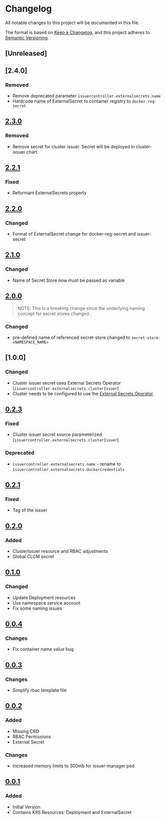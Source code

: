 # Changelog

All notable changes to this project will be documented in this file.

The format is based on [Keep a Changelog](https://keepachangelog.com/en/1.0.0/),
and this project adheres to [Semantic Versioning](https://semver.org/spec/v2.0.0.html).

## [Unreleased]
## [2.4.0]
### Removed
* Remove deprecated parameter `issuercontroller.externalsecrets.name`
* Hardcode name of ExternalSecret to container registry to `docker-reg-secret`

## [2.3.0]
### Removed
* Remove secret for cluster issuer. Secret will be deployed in cluster-issuer chart.

## [2.2.1]
### Fixed
* Reformant ExternalSecrets properly

## [2.2.0]
### Changed
* Format of ExternalSecret change for docker-reg-secret and issuer-secret

## [2.1.0]
### Changed
* Name of Secret Store now must be passed as variable

## [2.0.0]
> NOTE: This is a breaking change since the underlying naming concept for
> secret stores changed.
### Changed
* pre-defined name of referenced secret-store changed to `secret-store-<NAMESPACE_NAME>`

## [1.0.0]
### Changed
* Cluster issuer secret uses External Secrets Operator (`issuercontroller.externalsecrets.clusterIssuer`)
* Cluster needs to be configured to use the [External Secrets Operator](https://external-secrets.io/v0.7.2/) 

## [0.2.3]
### Fixed
* Cluster issuer secret source parameterized (`issuercontroller.externalsecrets.clusterIssuer`)

### Deprecated
* `issuercontroller.externalsecrets.name` - rename to `issuercontroller.externalsecrets.dockerCredentials`

## [0.2.1]
### Fixed
* Tag of the issuer

## [0.2.0]
### Added
* ClusterIssuer resource and RBAC adjustments
* Global CLCM secret

## [0.1.0]
### Changed
* Update Deployment resources
* Use namespace service account 
* Fix some naming issues

## [0.0.4]

### Changes

* Fix container name value bug 

## [0.0.3]

### Changes

* Simplify rbac template file

## [0.0.2]

### Added

* Missing CRD
* RBAC Permissions
* External Secret

### Changes

* Increased memory limits to 300mb for issuer-manager pod 

## [0.0.1]

### Added

* Initial Version
* Contains K8S Resources: Deployment and ExternalSecret

[0.0.1]: https://github.com/DVPE-cloud/dvpe-helm/tree/dvpe-certificate-issuer-controller-0.0.1/charts/dvpe-certificate-issuer-controller
[0.0.2]: https://github.com/DVPE-cloud/dvpe-helm/tree/dvpe-certificate-issuer-controller-0.0.2/charts/dvpe-certificate-issuer-controller
[0.0.3]: https://github.com/DVPE-cloud/dvpe-helm/tree/dvpe-certificate-issuer-controller-0.0.3/charts/dvpe-certificate-issuer-controller
[0.0.4]: https://github.com/DVPE-cloud/dvpe-helm/tree/dvpe-certificate-issuer-controller-0.0.4/charts/dvpe-certificate-issuer-controller
[0.1.0]: https://github.com/DVPE-cloud/dvpe-helm/tree/dvpe-certificate-issuer-controller-0.1.0/charts/dvpe-certificate-issuer-controller
[0.2.0]: https://github.com/DVPE-cloud/dvpe-helm/tree/dvpe-certificate-issuer-controller-0.2.0/charts/dvpe-certificate-issuer-controller
[0.2.1]: https://github.com/DVPE-cloud/dvpe-helm/tree/dvpe-certificate-issuer-controller-0.2.1/charts/dvpe-certificate-issuer-controller
[0.2.3]: https://github.com/DVPE-cloud/dvpe-helm/tree/dvpe-certificate-issuer-controller-0.2.3/charts/dvpe-certificate-issuer-controller
[2.0.0]: https://github.com/DVPE-cloud/dvpe-helm/tree/dvpe-certificate-issuer-controller-2.0.0/charts/dvpe-certificate-issuer-controller
[2.1.0]: https://github.com/DVPE-cloud/dvpe-helm/tree/dvpe-certificate-issuer-controller-2.1.0/charts/dvpe-certificate-issuer-controller
[2.2.0]: https://github.com/DVPE-cloud/dvpe-helm/tree/dvpe-certificate-issuer-controller-2.2.0/charts/dvpe-certificate-issuer-controller
[2.2.1]: https://github.com/DVPE-cloud/dvpe-helm/tree/dvpe-certificate-issuer-controller-2.2.1/charts/dvpe-certificate-issuer-controller
[2.3.0]: https://github.com/DVPE-cloud/dvpe-helm/tree/dvpe-certificate-issuer-controller-2.3.0/charts/dvpe-certificate-issuer-controller
